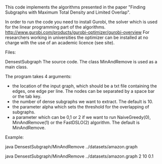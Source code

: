 This code implements the algorithms presented in the paper "Finding Subgraphs with Maximum Total Density and Limited Overlap".

In order to run the code you need to install Gurobi, the solver which is used for the linear programming part of the algorithms.
http://www.gurobi.com/products/gurobi-optimizer/gurobi-overview
For researchers working in universities the optimizer can be installed at no charge with the use of an academic licence (see site).


Files:

DensestSubgraph
	The source code. The class MinAndRemove is used as a main class. 


 The program takes 4 arguments:
   - the location of the input graph, which should be a txt file containing the edges, one edge per line. The nodes can be separated by a space bar or the tab key. 
   - the number of dense subgraphs we want to extract. The default is 10.
   - the parameter alpha which sets the threshold for the overlapping of subgraphs.
   - a parameter which can be 0,1 or 2 if we want to run NaiveGreedy(0), MinAndRemove(1) or the FastDSLO(2) algorithm. The default is MinAndRemove.
 

Example: 

java DensestSubgraph/MinAndRemove ../datasets/amazon.graph

java DensestSubgraph/MinAndRemove ../datasets/amazon.graph 2 10 0.1 
